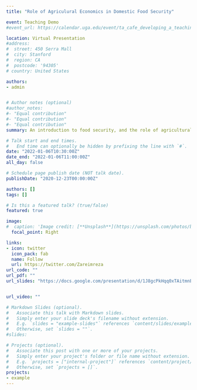 ```yaml
---
title: "Role of Agriculural Economics in Domestic Food Security"

event: Teaching Demo
#event_url: https://calendar.uga.edu/event/ta_cafe_developing_a_teaching_portfolio#.X-WXw9hKiCg

location: Virtual Presentation
#address:
#  street: 450 Serra Mall
#  city: Stanford
#  region: CA
#  postcode: '94305'
# country: United States

authors:
- admin


# Author notes (optional)
#author_notes:
#- "Equal contribution"
#- "Equal contribution"
#- "Equal contribution"
summary: An introduction to food security, and the role of agricultural economics in supply and demand, policy analysis, understanding the food system activities, analyzing the aspects of financing businesses, supply of capital to firms, formation of government programs, sustainable agriculture and climate change adaptation.

# Talk start and end times.
#   End time can optionally be hidden by prefixing the line with `#`.
date: "2022-01-06T10:30:00Z"
date_end: "2022-01-06T11:00:00Z"
all_day: false

# Schedule page publish date (NOT talk date).
publishDate: "2020-12-23T00:00:00Z"

authors: []
tags: []

# Is this a featured talk? (true/false)
featured: true

image:
#  caption: 'Image credit: [**Unsplash**](https://unsplash.com/photos/bzdhc5b3Bxs)'
  focal_point: Right

links:
- icon: twitter
  icon_pack: fab
  name: Follow
  url: https://twitter.com/Zareimreza
url_code: ""
url_pdf: ""
url_slides: "https://docs.google.com/presentation/d/1J8gcPkHqq0xTAitmnEWOLMoK5ehj6hE7SGXaHmCW3Pk/edit?usp=sharing"


url_video: ""

# Markdown Slides (optional).
#   Associate this talk with Markdown slides.
#   Simply enter your slide deck's filename without extension.
#   E.g. `slides = "example-slides"` references `content/slides/example-slides.md`.
#   Otherwise, set `slides = ""`.
#slides: 

# Projects (optional).
#   Associate this post with one or more of your projects.
#   Simply enter your project's folder or file name without extension.
#   E.g. `projects = ["internal-project"]` references `content/project/deep-learning/index.md`.
#   Otherwise, set `projects = []`.
projects:
- example
---
```

